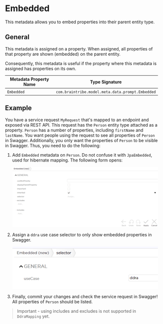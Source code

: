 # Embedded
This metadata allows you to embed properties into their parent entity type.

## General
This metadata is assigned on a property. When assigned, all properties of that property are shown (embedded) on the parent entity.

Consequently, this metadata is useful if the property where this metadata is assigned has properties on its own.

Metadata Property Name  | Type Signature  
------- | -----------
`Embedded` | `com.braintribe.model.meta.data.prompt.Embedded`

## Example

You have a service request `MyRequest` that's mapped to an endpoint and exposed via REST API. This request has the `Person` entity type attached as a property. `Person` has a number of properties, including `firstName` and `lastName`. You want people using the request to see all properties of `Person` in Swagger. Additionally, you only want the properties of `Person` to be visible in Swagger. Thus, you need to do the following:

1. Add `Embedded` metadata on `Person`. Do not confuse it with `JpaEmbedded`, used for hibernate mapping. The following form opens:

    ![Embedded metadata](../../images/embedded.png)

3. Assign a `ddra` use case selector to only show embedded properties in Swagger.

    ![ddra use case selecter](../../images/ddra_usecase.png)

4. Finally, commit your changes and check the service request in Swagger! All properties of `Person` should be listed.

>Important - using includes and excludes is not supported in `DdraMapping` yet.

